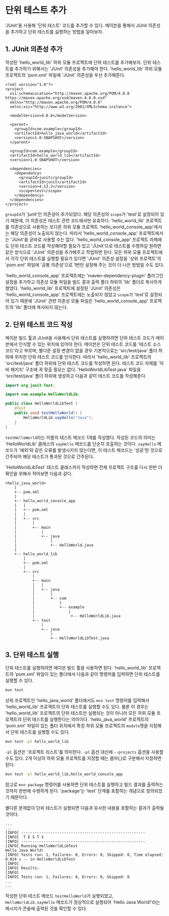 # 단위 테스트 추가

'JUnit'을 사용해 '단위 테스트' 코드를 추가할 수 있다. 메이븐을 통해서 JUnit 의존성을 추가하고 단위 테스트를 싫행하는 방법을 알아보자.

## 1. JUnit 의존성 추가
작성된 'hello_world_lib' 하위 모듈 프로젝트에 단위 테스트를 추가해보자. 단위 테스트를 추가하기 위해서는 'JUnit' 의존성을 추가해야 한다.
'hello_world_lib' 하위 모듈 프로젝트의 'pom.xml' 파일에 'JUnit' 의존성을 우선 추가해준다.

```
<?xml version="1.0"?>
<project
  xsi:schemaLocation="http://maven.apache.org/POM/4.0.0 https://maven.apache.org/xsd/maven-4.0.0.xsd"
  xmlns="http://maven.apache.org/POM/4.0.0"
  xmlns:xsi="http://www.w3.org/2001/XMLSchema-instance">

  <modelVersion>4.0.0</modelVersion>

  <parent>
    <groupId>com.example</groupId>
    <artifactId>hello_java_world</artifactId>
    <version>1.0-SNAPSHOT</version>
  </parent>

  <groupId>com.example</groupId>
  <artifactId>hello_world_lib</artifactId>
  <version>1.0-SNAPSHOT</version>

  <dependencies>
    <dependency>
      <groupId>junit</groupId>
      <artifactId>junit</artifactId>
      <version>4.13.2</version>
      <scope>test</scope>
    </dependency>
  </dependencies>
</project>
```

`groupId`가 'junit'인 의존성이 추가되었다. 해당 의존성의 `scope`가 'test'로 설정되어 있기 때문에, 이 의존성은 테스트 관련 코드에서만 유효하다.
'hello_world_lib' 프로젝트를 의존성으로 사용하는 또다른 하위 모듈 프로젝트 'hello_world_console_app'에서는 해당 의존성이 노출되지 않는다. 따라서
'hello_world_console_app' 프로젝트에서는 'JUnit'을 곧바로 사용할 수는 없다. 'hello_world_console_app' 프로젝트 자체에도 단위 테스트 코드를
작성해야할 필요가 있고 'JUnit'으로 테스트를 수행하길 원하면 같은 방식으로 'JUnit' 의존성을 추가해주고 작업하면 된다. 모든 하위 모듈 프로젝트에서 각각
단위 테스트를 실행할 필요가 있다면 'JUnit' 의존성 설정을 '상위 프로젝트'의 'pom.xml' 파일에 '공통 의존성'으로 1번만 설정해 주는 것이 더 나은 방법일
수도 있다.

'hello_world_console_app' 프로젝트에는 'maven-dependency-plugin' 플러그인 설정을 추가하고 의존성 모듈 파일을 빌드 결과 출력 폴더 하위의
'lib' 폴더로 복사하게 했었다. 'hello_world_lib' 프로젝트에 설정된 'JUnit' 의존성은 'hello_world_console_app' 프로젝트에는 노출되지 않았고
`scope`가 'test'로 설정되어 있기 때문에 'JUnit' 관련 의존성 모듈 파일은 'hello_world_console_app' 프로젝트의 'lib' 폴더에 복사되지 않는다.

## 2. 단위 테스트 코드 작성

메이븐 빌드 툴과 JUnit을 사용해서 단위 테스트를 실행하려면 단위 테스트 코드가 메이븐에서 인식할 수 있는 위치에 있어야 한다. 메이븐은 단위 테스트 코드를
'테스트 소스 코드'라고 부르며, 별다른 설정 변경이 없을 경우 기본적으로는 'src/test/java' 폴더 하위에 위치한 단위 테스트 코드를 인식한다. 따라서
'hello_world_lib' 프로젝트의 'src/test/java' 폴더 하위에 단위 테스트 코드를 작성하면 된다. 테스트 코드 자체를 '자바 패키지' 구조에 꼭 맞출 필요는
없다. 'HelloWorldLibTest.java' 파일을 'src/test/java' 폴더 하위에 생성하고 다음과 같이 테스트 코드를 작성해준다.

```Java
import org.junit.Test;

import com.example.HelloWorldLib;

public class HelloWorldLibTest {
    @Test
    public void testHelloWorld() {
        HelloWorldLib.sayHello("Java");
    }
}
```

`testHelloWorld`라는 이름의 테스트 메쏘드 1개를 작성했다. 작성된 코드의 의미는 'HelloWorldLib' 클래스의 `sayHello` 메쏘드를 단순히 호출하는
것이다. `sayHello` 메쏘드가 '예외'와 같은 오류를 발생시키지 않는다면, 이 테스트 메쏘드는 '성공'한 것으로 간주되어 해당 테스트가 통과된 것으로 간주된다.

'HelloWorldLibTest' 테스트 클래스까지 작성하면 전체 프로젝트 구조를 다시 한번 더 확인을 위해서 적어보면 다음과 같다.

```
<hello_java_world>
    |
    +-- pom.xml
    |
    +-- hello_world_console_app
    |   |
    |   +-- pom.xml
    |   |
    |   +-- src
    |       |
    |       +-- main
    |           |
    |           +-- java
    |               |
    |               +-- HelloWorld.java
    |
    +-- hello_world_lib
        |
        +-- pom.xml
        |
        +-- src
            |
            +-- main
            |   |
            |   +-- java
            |       |            
            |       +-- com
            |           |
            |           +-- example
            |               |
            |                +-- HelloWorldLib.java
            +-- test
                |
                +-- java
                    |
                    +-- HelloWorldLibTest.java
```

## 3. 단위 테스트 실행

단위 테스트를 실행하려면 메이븐 빌드 툴을 사용하면 된다. 'hello_world_lib' 프로젝트의 'pom.xml' 파일이 있는 폴더에서 다음과 같이 명령어를 입력하면
단위 테스트를 실행할 수 있다.

```bash
mvn test
```

상위 프로젝트인 'hello_java_world' 폴더에서도 `mvn test` 명령어를 입력해서 'hello_world_lib' 프로젝트의 단위 테스트를 실행할 수도 있다. 물론
이 경우는 'hello_world_lib' 프로젝트의 단위 테스트만 실행되는 것이 아니라 모든 하위 모듈 프로젝트의 단위 테스트를 실행한다는 의미이다.
'hello_java_world' 프로젝트의 'pom.xml' 파일이 있는 폴더 위치에서 특정 하위 모듈 프로젝트의 `module`명을 지정해서 단위 테스트를 실행할 수도 있다.

```bash
mvn test -pl hello_world_lib
```

`-pl` 옵션은 '프로젝트 리스트'를 의미한다. `-pl` 옵션 대신에 `--projects` 옵션을 사용할 수도 있다. 2개 이상의 하위 모듈 프로젝트를 지정할 때는
콤마(,)로 구분해서 지정하면 된다.

```bash
mvn test -pl hello_world_lib,hello_world_console_app
```

참고로 `mvn package` 명령어를 사용하면 단위 테스트를 실행하고 빌드 결과를 출력하는 것까지 한번에 수행하게 된다. 'package'는 'test' 단계를 포함하는
개념으로 정의되었기 때문이다.

별다른 문제없이 단위 테스트가 실행되면 다음과 유사한 내용을 포함하는 결과가 출력될 것이다.

```
...
...
[INFO] -------------------------------------------------------
[INFO]  T E S T S
[INFO] -------------------------------------------------------
[INFO] Running HelloWorldLibTest
Hello Java World!
[INFO] Tests run: 1, Failures: 0, Errors: 0, Skipped: 0, Time elapsed: 0.024 s -- in HelloWorldLibTest
[INFO] 
[INFO] Results:
[INFO] 
[INFO] Tests run: 1, Failures: 0, Errors: 0, Skipped: 0
...
...
```

작성한 단위 테스트 메쏘드 `testHelloWorld`가 실행되었고, `HelloWorldLib.sayHello` 메쏘드가 정상적으로 실행되어 'Hello Java World!'라는
메시지가 콘솔에 출력된 것을 확인할 수 있다.

